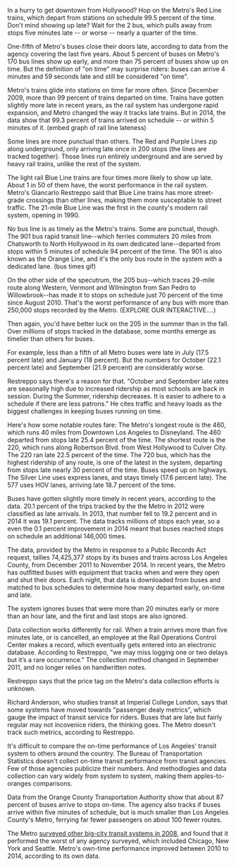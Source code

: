 In a hurry to get downtown from Hollywood? Hop on the Metro's Red Line trains, which depart from stations on schedule 99.5 percent of the time. Don't mind showing up late? Wait for the 2 bus, which pulls away from stops five minutes late -- or worse -- nearly a quarter of the time.

One-fifth of Metro's buses close their doors late, according to data from the agency covering the last five years. About 5 percent of buses on Metro's 170 bus lines show up early, and more than 75 percent of buses show up on time. But the definition of "on time" may surprise riders: buses can arrive 4 minutes and 59 seconds late and still be considered "on time".

Metro's trains glide into stations on time far more often. Since December 2009, more than 99 percent of trains departed on time. Trains have gotten slightly more late in recent years, as the rail system has undergone rapid expansion, and Metro changed the way it tracks late trains. But in 2014, the data show that 99.3 percent of trains arrived on schedule -- or within 5 minutes of it. (embed graph of rail line lateness)

Some lines are more punctual than others. The Red and Purple Lines zip along underground, only arrivng late once in 200 stops (the lines are tracked together). Those lines run entirely underground and are served by heavy rail trains, unlike the rest of the system.

The light rail Blue Line trains are four times more likely to show up late. About 1 in 50 of them have, the worst performance in the rail system. Metro's Giancarlo Restreppo said that Blue Line trains has more street-grade crossings than other lines, making them more susceptable to street traffic. The 21-mile Blue Line was the first in the county's modern rail system, opening in 1990.

No bus line is as timely as the Metro's trains. Some are punctual, though. The 901 bus rapid transit line--which ferries commuters 20 miles from Chatsworth to North Hollywood in its own dedicated lane--departed from stops within 5 minutes of schedule 94 percent of the time. The 901 is also known as the Orange Line, and it's the only bus route in the system with a dedicated lane. (bus times gif)

On the other side of the specutrum, the 205 bus--which traces 29-mile route along Western, Vermont and Wilmington from San Pedro to Willowbrook--has made it to stops on schedule just 70 percent of the time since August 2010. That's the worst performance of any bus with more than 250,000 stops recorded by the Metro. (EXPLORE OUR INTERACTIVE....)

Then again, you'd have better luck on the 205 in the summer than in the fall. Over millions of stops tracked in the database, some months emerge as timelier than others for buses.

For example, less than a fifth of all Metro buses were late in July (17.5 percent late) and January (18 percent). But the numbers for October (22.1 percent late) and September (21.9 percent) are considerably worse. 

Restreppo says there's a reason for that. "October and September late rates are seasonally high due to increased ridership as most schools are back in session. During the Summer, ridership decreases. It is easier to adhere to a schedule if there are less patrons." He cites traffic and heavy loads as the biggest challenges in keeping buses running on time.

Here's how some notable routes fare:
	The Metro's longest route is the 460, which runs 40 miles from Downtown Los Angeles to Disneyland. The 460 departed from stops late 25.4 percent of the time.
	The shortest route is the 220, which runs along Robertson Blvd. from West Hollywood to Culver City. The 220 ran late 22.5 percent of the time.
	The 720 bus, which has the highest ridership of any route, is one of the latest in the system, departing from stops late nearly 30 percent of the time.
	Buses speed up on highways. The Silver Line uses express lanes, and stays timely (17.6 percent late). The 577 uses HOV lanes, arriving late 18.7 percent of the time.

Buses have gotten slightly more timely in recent years, according to the data. 20.1 percent of the trips tracked by the the Metro in 2012 were classified as late arrivals. In 2013, that number fell to 19.2 percent and in 2014 it was 19.1 percent. The data tracks millions of stops each year, so a even the 0.1 percent improvement in 2014 meant that buses reached stops on schedule an additional 146,000 times.

The data, provided by the Metro in response to a Public Records Act request, tallies 74,425,377 stops by its buses and trains across Los Angeles County, from December 2011 to November 2014. In recent years, the Metro has outfitted buses with equipment that tracks when and were they open and shut their doors. Each night, that data is downloaded from buses and matched to bus schedules to determine how many departed early, on-time and late. 

The system ignores buses that were more than 20 minutes early or more than an hour late, and the first and last stops are also ignored.

Data collection works differently for rail. When a train arrives more than five minutes late, or is cancelled, an employee at the Rail Operations Control Center makes a record, which eventually gets entered into an electronic database. According to Restreppo, "we may miss logging one or two delays but it’s a rare occurrence." The collection method changed in September 2011, and no longer relies on handwritten notes. 

Restreppo says that the price tag on the Metro's data collection efforts is unknown.

Richard Anderson, who studies transit at Imperial College London, says that some systems have moved towards "passenger dealy metrics", which gauge the impact of transit service for riders. Buses that are late but fairly regular may not incovenice riders, the thinking goes. The Metro doesn't track such metrics, according to Restreppo.

It's difficult to compare the on-time performance of Los Angeles' transit system to others around the country. The Bureau of Transportation Statistics doesn't collect on-time transit performance from transit agencies. Few of those agencies publicize their numbers. And methodlogies and data collection can vary widely from system to system, making them apples-to-oranges comparisons.

Data from the Orange County Transportation Authority show that about 87 percent of buses arrive to stops on-time. The agency also tracks if buses arrive within five minutes of schedule, but is much smaller than Los Angeles County's Metro, ferrying far fewer passengers on about 100 fewer routes.

The Metro [surveyed other big-city transit systems in 2008](http://media.metro.net/board/Items/2008/06_june/20080618F&BItem18.pdf), and found that it performed the worst of any agency surveyed, which included Chicago, New York and Seattle. Metro's own-time performance improved between 2010 to 2014, according to its own data.
